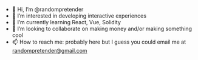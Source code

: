 - 👋 Hi, I’m @randompretender
- 👀 I’m interested in developing interactive experiences
- 🌱 I’m currently learning React, Vue, Solidity
- 💞️ I’m looking to collaborate on making money and/or making something cool
- 📫 How to reach me: probably here but I guess you could email me at randompretender@gmail.com

<!---
randompretender/randompretender is a ✨ special ✨ repository because its `README.md` (this file) appears on your GitHub profile.
You can click the Preview link to take a look at your changes.
--->
